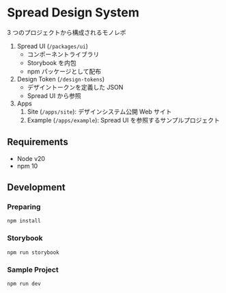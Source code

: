 # Spread Design System

3 つのプロジェクトから構成されるモノレポ

1. Spread UI (`/packages/ui`)
   - コンポーネントライブラリ
   - Storybook を内包
   - npm パッケージとして配布
2. Design Token (`/design-tokens`)
   - デザイントークンを定義した JSON
   - Spread UI から参照
3. Apps
   1. Site (`/apps/site`): デザインシステム公開 Web サイト
   2. Example (`/apps/example`): Spread UI を参照するサンプルプロジェクト

## Requirements

- Node v20
- npm 10

## Development

### Preparing

```
npm install
```

### Storybook

```
npm run storybook
```

### Sample Project

```
npm run dev
```

